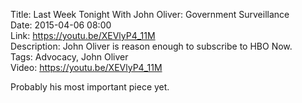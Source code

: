 Title: Last Week Tonight With John Oliver: Government Surveillance  
Date: 2015-04-06 08:00  
Link: https://youtu.be/XEVlyP4_11M  
Description: John Oliver is reason enough to subscribe to HBO Now.  
Tags: Advocacy, John Oliver  
Video: https://youtu.be/XEVlyP4_11M  

Probably his most important piece yet.
